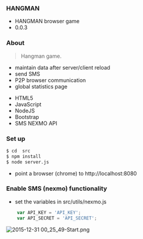 ### HANGMAN ###

* HANGMAN browser game
* 0.0.3

### About ###

>Hangman game.

* maintain data after server/client reload
* send SMS
* P2P browser communication
* global statistics page


- HTML5
- JavaScript
- NodeJS
- Bootstrap
- SMS NEXMO API

### Set up ###
```sh
$ cd  src
$ npm install
$ node server.js
```
* point a browser (chrome) to http://localhost:8080

### Enable SMS (nexmo) functionality ###
* set the variables in src/utils/nexmo.js
```javascript
    var API_KEY = 'API_KEY';
    var API_SECRET = 'API_SECRET';
```
![2015-12-31 00_25_49-Start.png](https://bitbucket.org/repo/y6Rzgo/images/3009464578-2015-12-31%2000_25_49-Start.png)
